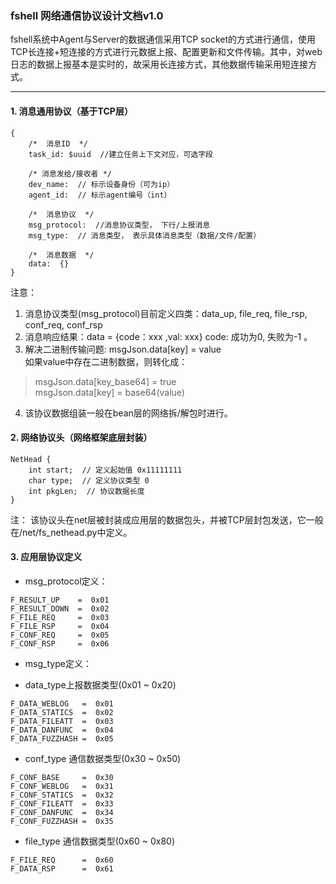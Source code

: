 
### fshell 网络通信协议设计文档v1.0

fshell系统中Agent与Server的数据通信采用TCP socket的方式进行通信，使用TCP长连接+短连接的方式进行元数据上报、配置更新和文件传输。其中，对web日志的数据上报基本是实时的，故采用长连接方式，其他数据传输采用短连接方式。

- - -

#### 1. 消息通用协议（基于TCP层） 

```
{ 
    /*  消息ID  */
    task_id: $uuid  //建立任务上下文对应，可选字段

    /* 消息发给/接收者 */
    dev_name:  // 标示设备身份（可为ip）
    agent_id:  // 标示agent编号（int）

    /*  消息协议  */
    msg_protocol:  //消息协议类型， 下行/上报消息
    msg_type:  // 消息类型， 表示具体消息类型（数据/文件/配置）

    /*  消息数据  */
    data:  {}
}
```
注意：
1. 消息协议类型(msg_protocol)目前定义四类：data_up, file_req, file_rsp, conf_req, conf_rsp  
2. 消息响应结果：data = {code：xxx ,val: xxx}  code:  成功为0, 失败为-1 。  
3. 解决二进制传输问题: msgJson.data[key] = value  
如果value中存在二进制数据，则转化成：  
> msgJson.data[key_base64] = true  
> msgJson.data[key] = base64(value)

4. 该协议数据组装一般在bean层的网络拆/解包时进行。  

#### 2. 网络协议头（网络框架底层封装）
```
NetHead {
    int start;  // 定义起始值 0x11111111
    char type;  // 定义协议类型 0
    int pkgLen;  // 协议数据长度
}
```
注： 该协议头在net层被封装成应用层的数据包头，并被TCP层封包发送，它一般在/net/fs_nethead.py中定义。  

#### 3. 应用层协议定义
- msg_protocol定义：
```
F_RESULT_UP    =  0x01
F_RESULT_DOWN  =  0x02
F_FILE_REQ     =  0x03
F_FILE_RSP     =  0x04
F_CONF_REQ     =  0x05
F_CONF_RSP     =  0x06
```


- msg_type定义：

* data_type上报数据类型(0x01 ~ 0x20)
```
F_DATA_WEBLOG   =  0x01
F_DATA_STATICS  =  0x02
F_DATA_FILEATT  =  0x03
F_DATA_DANFUNC  =  0x04
F_DATA_FUZZHASH =  0x05 
```

* conf_type 通信数据类型(0x30 ~ 0x50)
```
F_CONF_BASE     =  0x30
F_CONF_WEBLOG   =  0x31
F_CONF_STATICS  =  0x32
F_CONF_FILEATT  =  0x33
F_CONF_DANFUNC  =  0x34
F_CONF_FUZZHASH =  0x35
```

* file_type 通信数据类型(0x60 ~ 0x80)
```
F_FILE_REQ      =  0x60
F_DATA_RSP      =  0x61
```
